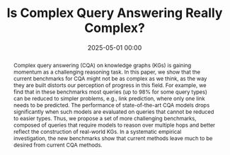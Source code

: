---
collection: publications
ref: "gregucci2025cqa"
permalink: "publications/gregucci2025cqa"
title:  "Is Complex Query Answering Really Complex?"
date:   2025-05-01 00:00
tags: cqa knowledge-graphs
image: "/images/papers/gregucci2025cqa/cqa.png"
authors: "Cosimo Gregucci, Bo Xiong, Daniel Hernández, Lorenzo Loconte, Pasquale Minervini, Steffen Staab, Antonio Vergari"
paperurl: "https://openreview.net/forum?id=F8NTPAz5HH"
pdf: "https://openreview.net/pdf?id=F8NTPAz5HH"
venue: "ICML 2025"
award: "spotlight (top 2.6%)"
excerpt: "We highlight how common benchmarks for complex query answering with neural models are skewed towards 'simple' queries and propose new more challenging benchmarks that solve this issue."
abstract: "Complex query answering (CQA) on knowledge graphs (KGs) is gaining momentum as a challenging reasoning task. In this paper, we show that the current benchmarks for CQA might not be as complex as we think, as the way they are built distorts our perception of progress in this field. For example, we find that in these benchmarks most queries (up to 98% for some query types) can be reduced to simpler problems, e.g., link prediction, where only one link needs to be predicted. The performance of state-of-the-art CQA models drops significantly when such models are evaluated on queries that cannot be reduced to easier types. Thus, we propose a set of more challenging benchmarks, composed of queries that require models to reason over multiple hops and better reflect the construction of real-world KGs. In a systematic empirical investigation, the new benchmarks show that current methods leave much to be desired from current CQA methods."
supplemental: 
code: "https://github.com/april-tools/is-cqa-complex"
bibtex: "@inproceedings{gregucci2025cqa,
  title={Is Complex Query Answering Really Complex?},
  author={Gregucci, Cosimo and Xiong, Bo and Hernández, Daniel  and  Loconte, Lorenzo and Minervini, Pasquale and Staab, Steffen and Vergari, Antonio},
  booktitle={ICML},
  year={2025}
}"
---